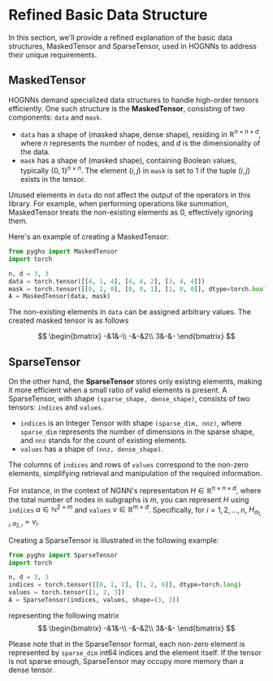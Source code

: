 # Refined Basic Data Structure

In this section, we'll provide a refined explanation of the basic data structures, MaskedTensor and SparseTensor, used in HOGNNs to address their unique requirements.

## MaskedTensor

HOGNNs demand specialized data structures to handle high-order tensors efficiently. One such structure is the **MaskedTensor**, consisting of two components: `data` and `mask`. 

- `data` has a shape of $(\text{masked shape}, \text{dense shape})$, residing in $\mathbb{R}^{n\times n\times d}$, where $n$ represents the number of nodes, and $d$ is the dimensionality of the data. 
- `mask` has a shape of $(\text{masked shape})$, containing Boolean values, typically $\{0,1\}^{n\times n}$. The element $(i,j)$ in `mask` is set to $1$ if the tuple $(i,j)$ exists in the tensor.

Unused elements in `data` do not affect the output of the operators in this library. For example, when performing operations like summation, MaskedTensor treats the non-existing elements as $0$, effectively ignoring them.

Here's an example of creating a MaskedTensor:

```python
from pygho import MaskedTensor
import torch

n, d = 3, 3
data = torch.tensor([[4, 1, 4], [4, 4, 2], [3, 4, 4]])
mask = torch.tensor([[0, 1, 0], [0, 0, 1], [1, 0, 0]], dtype=torch.bool)
A = MaskedTensor(data, mask)
```

The non-existing elements in `data` can be assigned arbitrary values. The created masked tensor is as follows

$$
\begin{bmatrix}
-&1&-\\
-&-&2\\
3&-&-
\end{bmatrix}
$$

## SparseTensor

On the other hand, the **SparseTensor** stores only existing elements, making it more efficient when a small ratio of valid elements is present. A SparseTensor, with shape `(sparse_shape, dense_shape)`, consists of two tensors: `indices` and `values`. 

- `indices` is an Integer Tensor with shape `(sparse_dim, nnz)`, where `sparse_dim` represents the number of dimensions in the sparse shape, and `nnz` stands for the count of existing elements.
- `values` has a shape of `(nnz, dense_shape)`.

The columns of `indices` and rows of `values` correspond to the non-zero elements, simplifying retrieval and manipulation of the required information.

For instance, in the context of NGNN's representation $H\in \mathbb{R}^{n\times n\times d}$, where the total number of nodes in subgraphs is $m$, you can represent $H$ using `indices` $a\in \mathbb{N}^{2\times m}$ and `values` $v\in \mathbb{R}^{m\times d}$. Specifically, for $i=1,2,\ldots,n$, $H_{a_{1,i},a_{2,i}}=v_i$.

Creating a SparseTensor is illustrated in the following example:

```python
from pygho import SparseTensor
import torch

n, d = 3, 3
indices = torch.tensor([[0, 1, 2], [1, 2, 0]], dtype=torch.long)
values = torch.tensor([1, 2, 3])
A = SparseTensor(indices, values, shape=(3, 3))
```
representing the following matrix
$$
\begin{bmatrix}
-&1&-\\
-&-&2\\
3&-&-
\end{bmatrix}
$$

Please note that in the SparseTensor format, each non-zero element is represented by `sparse_dim` int64 indices and the element itself. If the tensor is not sparse enough, SparseTensor may occupy more memory than a dense tensor.